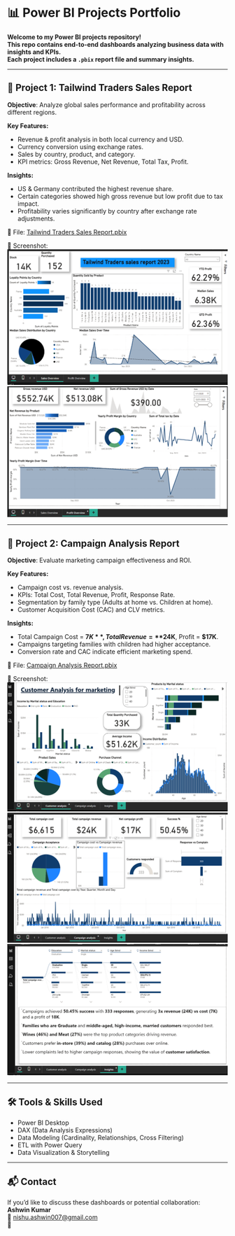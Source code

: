 # 📊 Power BI Projects Portfolio

**Welcome to my Power BI projects repository!  
This repo contains end-to-end dashboards analyzing business data with insights and KPIs.  
Each project includes a `.pbix` report file and summary insights.**

---

## 🚀 Project 1: Tailwind Traders Sales Report
**Objective**: Analyze global sales performance and profitability across different regions.  

**Key Features:**
- Revenue & profit analysis in both local currency and USD.  
- Currency conversion using exchange rates.  
- Sales by country, product, and category.  
- KPI metrics: Gross Revenue, Net Revenue, Total Tax, Profit.  

**Insights:**
- US & Germany contributed the highest revenue share.  
- Certain categories showed high gross revenue but low profit due to tax impact.  
- Profitability varies significantly by country after exchange rate adjustments.  

📂 File: [Tailwind Traders Sales Report.pbix](Tailwind%20Traders%20Sales%20report.pbix)

📸 Screenshot:  
![Report Page 1](Screenshot%202025-08-27%20213649.png)  
![Report Page 2](Screenshot%202025-08-27%20213731.png)

---

## 🚀 Project 2: Campaign Analysis Report
**Objective**: Evaluate marketing campaign effectiveness and ROI.  

**Key Features:**
- Campaign cost vs. revenue analysis.  
- KPIs: Total Cost, Total Revenue, Profit, Response Rate.  
- Segmentation by family type (Adults at home vs. Children at home).  
- Customer Acquisition Cost (CAC) and CLV metrics.  

**Insights:**
- Total Campaign Cost = **$7K**, Total Revenue = **$24K**, Profit = **$17K**.  
- Campaigns targeting families with children had higher acceptance.  
- Conversion rate and CAC indicate efficient marketing spend.  

📂 File: [Campaign Analysis Report.pbix](Campaign%20analysis%20report.pbix)  

📸 Screenshot:  
![Campaign Report Page 1](Screenshot%202025-08-27%20215115.png)  
![Campaign Report Page 2](Screenshot%202025-08-27%20215129.png)  
![Campaign Report Page 3](Screenshot%202025-08-27%20215141.png)

---

## 🛠️ Tools & Skills Used
- Power BI Desktop  
- DAX (Data Analysis Expressions)  
- Data Modeling (Cardinality, Relationships, Cross Filtering)  
- ETL with Power Query  
- Data Visualization & Storytelling  

---

## 📬 Contact
If you’d like to discuss these dashboards or potential collaboration:  
**Ashwin Kumar**  
📧 nishu.ashwin007@gmail.com  
🔗  
